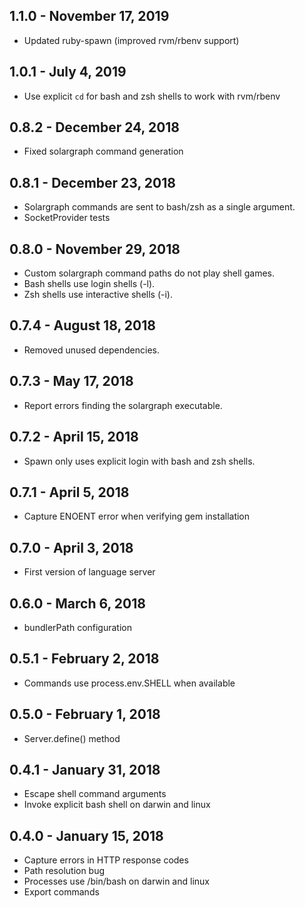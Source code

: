 ## 1.1.0 - November 17, 2019
- Updated ruby-spawn (improved rvm/rbenv support)

## 1.0.1 - July 4, 2019
- Use explicit `cd` for bash and zsh shells to work with rvm/rbenv

## 0.8.2 - December 24, 2018
- Fixed solargraph command generation

## 0.8.1 - December 23, 2018
- Solargraph commands are sent to bash/zsh as a single argument.
- SocketProvider tests

## 0.8.0 - November 29, 2018
- Custom solargraph command paths do not play shell games.
- Bash shells use login shells (-l).
- Zsh shells use interactive shells (-i).

## 0.7.4 - August 18, 2018
- Removed unused dependencies.

## 0.7.3 - May 17, 2018
- Report errors finding the solargraph executable.

## 0.7.2 - April 15, 2018
- Spawn only uses explicit login with bash and zsh shells.

## 0.7.1 - April 5, 2018
- Capture ENOENT error when verifying gem installation

## 0.7.0 - April 3, 2018
- First version of language server

## 0.6.0 - March 6, 2018
- bundlerPath configuration

## 0.5.1 - February 2, 2018
- Commands use process.env.SHELL when available

## 0.5.0 - February 1, 2018
- Server.define() method

## 0.4.1 - January 31, 2018
- Escape shell command arguments
- Invoke explicit bash shell on darwin and linux

## 0.4.0 - January 15, 2018
- Capture errors in HTTP response codes
- Path resolution bug
- Processes use /bin/bash on darwin and linux
- Export commands

